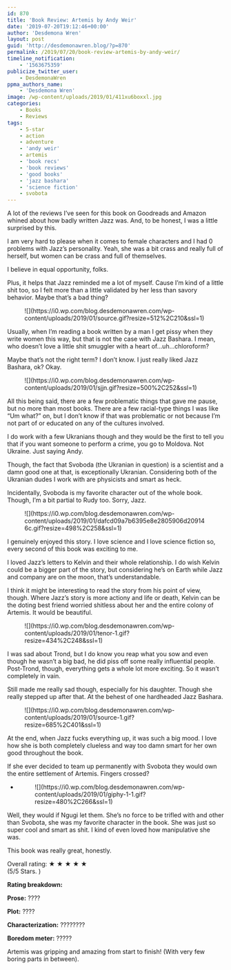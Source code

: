 ```yaml
---
id: 870
title: 'Book Review: Artemis by Andy Weir'
date: '2019-07-20T19:12:46+00:00'
author: 'Desdemona Wren'
layout: post
guid: 'http://desdemonawren.blog/?p=870'
permalink: /2019/07/20/book-review-artemis-by-andy-weir/
timeline_notification:
    - '1563675359'
publicize_twitter_user:
    - DesdemonaWren
ppma_authors_name:
    - 'Desdemona Wren'
image: /wp-content/uploads/2019/01/411xu6boxxl.jpg
categories:
    - Books
    - Reviews
tags:
    - 5-star
    - action
    - adventure
    - 'andy weir'
    - artemis
    - 'book recs'
    - 'book reviews'
    - 'good books'
    - 'jazz bashara'
    - 'science fiction'
    - svobota
---
```


A lot of the reviews I’ve seen for this book on Goodreads and Amazon whined about how badly written Jazz was. And, to be honest, I was a little surprised by this.

I am very hard to please when it comes to female characters and I had 0 problems with Jazz’s personality. Yeah, she was a bit crass and really full of herself, but women can be crass and full of themselves.

I believe in equal opportunity, folks.

Plus, it helps that Jazz reminded me a lot of myself. Cause I’m kind of a little shit too, so I felt more than a little validated by her less than savory behavior. Maybe that’s a bad thing?

<div class="wp-block-image"><figure class="aligncenter">![](https://i0.wp.com/blog.desdemonawren.com/wp-content/uploads/2019/01/source.gif?resize=512%2C210&ssl=1)</figure></div>Usually, when I’m reading a book written by a man I get pissy when they write women this way, but that is not the case with Jazz Bashara. I mean, who doesn’t love a little shit smuggler with a heart of…uh…chloroform?

Maybe that’s not the right term? I don’t know. I just really liked Jazz Bashara, ok? Okay.

<div class="wp-block-image"><figure class="aligncenter">![](https://i0.wp.com/blog.desdemonawren.com/wp-content/uploads/2019/01/sjjn.gif?resize=500%2C252&ssl=1)</figure></div>All this being said, there are a few problematic things that gave me pause, but no more than most books. There are a few racial-type things I was like “Um what?” on, but I don’t know if that was problematic or not because I’m not part of or educated on any of the cultures involved.

I do work with a few Ukranians though and they would be the first to tell you that if you want someone to perform a crime, you go to Moldova. Not Ukraine. Just saying Andy.

Though, the fact that Svoboda (the Ukranian in question) is a scientist and a damn good one at that, is exceptionally Ukranian. Considering both of the Ukranian dudes I work with are physicists and smart as heck.

Incidentally, Svoboda is my favorite character out of the whole book. Though, I’m a bit partial to Rudy too. Sorry, Jazz.

<div class="wp-block-image"><figure class="aligncenter">![](https://i0.wp.com/blog.desdemonawren.com/wp-content/uploads/2019/01/dafcd09a7b6395e8e2805906d209146c.gif?resize=498%2C258&ssl=1)</figure></div>I genuinely enjoyed this story. I love science and I love science fiction so, every second of this book was exciting to me.

I loved Jazz’s letters to Kelvin and their whole relationship. I do wish Kelvin could be a bigger part of the story, but considering he’s on Earth while Jazz and company are on the moon, that’s understandable.

I think it might be interesting to read the story from his point of view, though. Where Jazz’s story is more actiony and life or death, Kelvin can be the doting best friend worried shitless about her and the entire colony of Artemis. It would be beautiful.

<div class="wp-block-image"><figure class="aligncenter">![](https://i0.wp.com/blog.desdemonawren.com/wp-content/uploads/2019/01/tenor-1.gif?resize=434%2C248&ssl=1)</figure></div>I was sad about Trond, but I do know you reap what you sow and even though he wasn’t a big bad, he did piss off some really influential people. Post-Trond, though, everything gets a whole lot more exciting. So it wasn’t completely in vain.

Still made me really sad though, especially for his daughter. Though she really stepped up after that. At the behest of one hardheaded Jazz Bashara.

<div class="wp-block-image"><figure class="aligncenter">![](https://i0.wp.com/blog.desdemonawren.com/wp-content/uploads/2019/01/source-1.gif?resize=685%2C401&ssl=1)</figure></div>At the end, when Jazz fucks everything up, it was such a big mood. I love how she is both completely clueless and way too damn smart for her own good throughout the book.

If she ever decided to team up permanently with Svobota they would own the entire settlement of Artemis. Fingers crossed?

- <figure>![](https://i0.wp.com/blog.desdemonawren.com/wp-content/uploads/2019/01/giphy-1-1.gif?resize=480%2C266&ssl=1)</figure>

Well, they would if Ngugi let them. She’s no force to be trifled with and other than Svobota, she was my favorite character in the book. She was just so super cool and smart as shit. I kind of even loved how manipulative she was.

This book was really great, honestly.

Overall rating: ★ ★ ★ ★ ★   
(5/5 Stars. )

**Rating breakdown:**

**Prose:** ????

**Plot:** ????

**Characterization:**  ?‍??‍??‍??‍?

**Boredom meter:** ?????

Artemis was gripping and amazing from start to finish! (With very few boring parts in between).